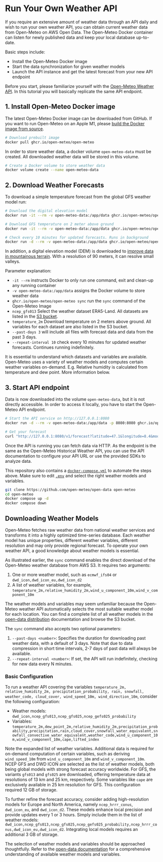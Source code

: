 # Run Your Own Weather API

If you require an extensive amount of weather data through an API daily and wish to run your own weather API, you can obtain current weather data from Open-Meteo on AWS Open Data. The Open-Meteo Docker container can listen for newly published data and keep your local database up-to-date. 

Basic steps include:
- Install the Open-Meteo Docker image
- Start the data synchronization for given weather models
- Launch the API instance and get the latest forecast from your new API endpoint

Before you start, please familiarize yourself with the [Open-Meteo Weather API](https://open-meteo.com/en/docs). In this tutorial you will basically replicate the same API endpoint.

## 1. Install Open-Meteo Docker image

The latest Open-Meteo Docker image can be downloaded from GitHub. If you want to run Open-Meteo on an Apple M1, please [build the Docker image from source](https://github.com/open-meteo/open-meteo/blob/main/docs/development.md).

```bash
# Download prebuilt image
docker pull ghcr.io/open-meteo/open-meteo
```

In order to store weather data, a docker volume `open-meteo-data` must be created. All downloaded weather data will be stored in this volume.

```bash
# Create a Docker volume to store weather data
docker volume create --name open-meteo-data
```


## 2. Download Weather Forecasts

To download a simple temperature forecast from the global GFS weather model run:

```bash
# Download the digital elevation model
docker run -it --rm -v open-meteo-data:/app/data ghcr.io/open-meteo/open-meteo sync copernicus_dem90 static

# Download GFS temperature on 2 meter above ground
docker run -it --rm -v open-meteo-data:/app/data ghcr.io/open-meteo/open-meteo sync ncep_gfs013 temperature_2m --past-days 3

# Check every 10 minutes for updated forecasts. Runs in background
docker run -d --rm -v open-meteo-data:/app/data ghcr.io/open-meteo/open-meteo sync ncep_gfs013 temperature_2m --past-days 3 --repeat-interval 10
```

In addition, a digital elevation model (DEM) is downloaded to [improve data in mountainous terrain](https://openmeteo.substack.com/p/improving-weather-forecasts-with). With a resolution of 90 meters, it can resolve small valleys.

Parameter explanation:
- `-it --rm` instructs Docker to only run one command, exit and clean-up any running container
- `-v open-meteo-data:/app/data` assigns the Docker volume to store weather data
- `ghcr.io/open-meteo/open-meteo sync` run the `sync` command of the Open-Meteo Image
- `ncep_gfs013` Select the weather dataset ERA5-Land. All datasets are listed in the [S3 bucket](https://openmeteo.s3.amazonaws.com/index.html#data/).
- `temperature_2m` Download temperature on 2 meters above ground. All variables for each dataset are also listed in the S3 bucket.
- `--past-days 3` will include all files with forecast data and data from the past 3 days.
- `--repeat-interval 10` check every 10 minutes for updated weather forecasts. Continues running indefinitely.

It is essential to understand which datasets and variables are available. Open-Meteo uses a variety of weather models and computes certain weather variables on-demand. E.g. Relative humidity is calculated from temperature and dew point. More information below.



## 3. Start API endpoint

Data is now downloaded into the volume `open-meteo-data`, but it is not directly accessible. In order to access it locally, you have to start the Open-Meteo API endpoint.

```bash
# Start the API service on http://127.0.0.1:8080
docker run -d --rm -v open-meteo-data:/app/data -p 8080:8080 ghcr.io/open-meteo/open-meteo

# Get your forecast
curl "http://127.0.0.1:8080/v1/forecast?latitude=47.1&longitude=8.4&models=gfs_global&hourly=temperature_2m"
```

Once the API is running you can fetch data via HTTP. As the endpoint is the same as the Open-Meteo Historical Weather API, you can use the API documentation to configure your API URL or use the provided SDKs to analyze data.

This repository also contains a [`docker-compose.yml`](/docker-compose.yml) to automate the steps above. Make sure to edit [`.env`](/.env) and select the right weather models and variables.

```bash
git clone https://github.com/open-meteo/open-data open-meteo
cd open-meteo
docker compose up -d
docker compose down
```


## Downloading Weather Models
Open-Meteo fetches raw weather data from national weather services and transforms it into a highly optimized time-series database. Each weather model has unique properties, different weather variables, different resolution and may only provide regional forecast. To operate your own weather API, a good knowledge about weather models is essential.

As illustrated earlier, the `sync` command enables the direct download of the Open-Meteo weather database from AWS S3. It requires two arguments:
1. One or more weather model, such as `ecmwf_ifs04` or `dwd_icon,dwd_icon_eu,dwd_icon_d2`
2. A list of weather variables, for example, `temperature_2m,relative_humidity_2m,wind_u_component_10m,wind_v_component_10m`

The weather models and variables may seem unfamiliar because the Open-Meteo weather API automatically selects the most suitable weather model for each location. You can find a complete list of all weather models in the [open-data distribution](https://github.com/open-meteo/open-data) documentation and browse the S3 bucket.

The `sync` command also accepts two optional parameters:
1. `--past-days <number>`: Specifies the duration for downloading past weather data, with a default of 3 days. Note that due to data compression in short time intervals, 2-7 days of past data will always be available.
2. `--repeat-interval <number>`: If set, the API will run indefinitely, checking for new data every N minutes.

### Basic Configuration
To run a weather API covering the variables `temperature_2m, relative_humidity_2m, precipitation_probability, rain, snowfall, weather_code, cloud_cover, wind_speed_10m, wind_direction_10m`, consider the following configuration:

- Weather models: `dwd_icon,ncep_gfs013,ncep_gfs025,ncep_gefs025_probability`
- Variables: `temperature_2m,dew_point_2m,relative_humidity_2m,precipitation_probability,precipitation,rain,cloud_cover,snowfall_water_equivalent,snowfall_convective_water_equivalent,weather_code,wind_u_component_10m,wind_v_component_10m,cape,lifted_index`

Note the expanded list of weather variables. Additional data is required for on-demand computation of certain variables, such as deriving `wind_speed_10m` from `wind_u_component_10m` and `wind_v_component_10m`. NCEP GFS and DWD ICON are selected as the list of weather models, both being global models with strong forecast accuracy worldwide. For GFS, the variants `gfs013` and `gfs025` are downloaded, offering temperature data at resolutions of 13 km and 25 km, respectively. Some variables like `cape` are exclusively available in 25 km resolution for GFS. This configuration required 12 GB of storage.

To further refine the forecast accuracy, consider adding high-resolution models for Europe and North America, namely `ncep_hrrr_conus`, `dwd_icon_eu`, and `dwd_icon_d2`. These models enhance local precision and provide updates every 1 or 3 hours. Simply include them in the list of weather models: `dwd_icon,ncep_gfs013,ncep_gfs025,ncep_gefs025_probability,ncep_hrrr_conus,dwd_icon_eu,dwd_icon_d2`. Integrating local models requires an additional 3 GB of storage.

The selection of weather models and variables should be approached thoughtfully. Refer to the [open-data documentation](https://github.com/open-meteo/open-data) for a comprehensive understanding of available weather models and variables.
